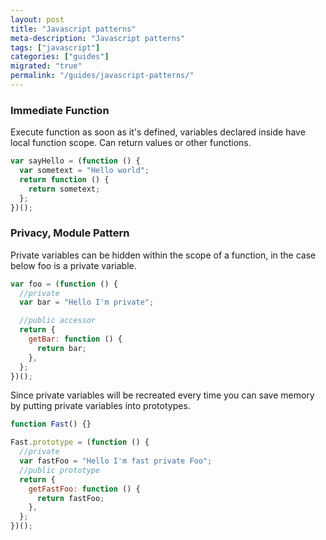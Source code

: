 ```yaml
---
layout: post
title: "Javascript patterns"
meta-description: "Javascript patterns"
tags: ["javascript"]
categories: ["guides"]
migrated: "true"
permalink: "/guides/javascript-patterns/"
---
```


### Immediate Function

Execute function as soon as it's defined, variables declared inside have local function scope. Can return values or other functions.

```javascript
var sayHello = (function () {
  var sometext = "Hello world";
  return function () {
    return sometext;
  };
})();
```

### Privacy, Module Pattern

Private variables can be hidden within the scope of a function, in the case below foo is a private variable.

```javascript
var foo = (function () {
  //private
  var bar = "Hello I'm private";

  //public accessor
  return {
    getBar: function () {
      return bar;
    },
  };
})();
```

Since private variables will be recreated every time you can save memory by putting private variables into prototypes.

```javascript
function Fast() {}

Fast.prototype = (function () {
  //private
  var fastFoo = "Hello I'm fast private Foo";
  //public prototype
  return {
    getFastFoo: function () {
      return fastFoo;
    },
  };
})();
```
